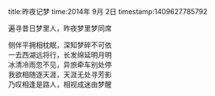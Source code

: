 title:昨夜记梦
time:2014年 9月 2日
timestamp:1409627785792

遍寻昔日梦里人，昨夜梦里梦同席<div>侧伴平拥相枕眠，深知梦碎不可依</div><div>一去西湖远将行，长发绵延明月明</div><div>冰清冷雨忽不见，异旅牵车别处停</div><div>我欲相随逐天涯，天涯无处寻芳影</div><div>乃叹相逢是路人，相视成迷由梦醒</div>